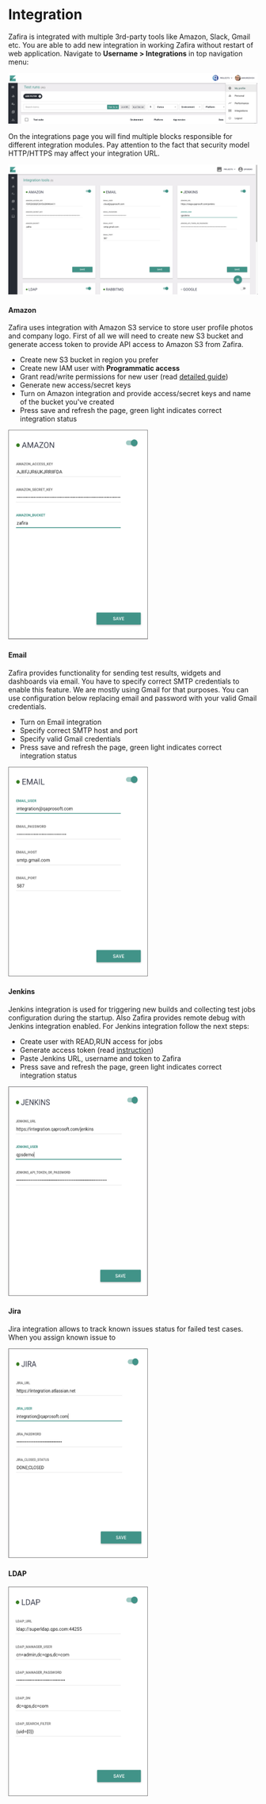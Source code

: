 # Integration

Zafira is integrated with multiple 3rd-party tools like Amazon, Slack, Gmail etc. You are able to add new integration in working Zafira without restart of web application. Navigate to **Username > Integrations** in top navigation menu:

<p align="center">
  <img src="../img/menu_profile.png">
</p>

On the integrations page you will find multiple blocks responsible for different integration modules. Pay attention to the fact that security model HTTP/HTTPS may affect your integration URL.

<p align="center">
  <img src="../img/feature_integrations.png">
</p>


#### Amazon
Zafira uses integration with Amazon S3 service to store user profile photos and company logo. First of all we will need to create new S3 bucket and generate access token to provide API access to Amazon S3 from Zafira.

* Create new S3 bucket in region you prefer 
* Create new IAM user with **Programmatic access**
* Grant read/write permissions for new user (read [detailed guide](https://aws.amazon.com/blogs/security/writing-iam-policies-how-to-grant-access-to-an-amazon-s3-bucket/))
* Generate new access/secret keys
* Turn on Amazon integration and provide access/secret keys and name of the bucket you've created
* Press save and refresh the page, green light indicates correct integration status

<p>
  <img style="border: 1px solid grey;" width="280px" height="420px" src="../img/int_amazon.png">
</p>


#### Email
Zafira provides functionality for sending test results, widgets and dashboards via email. You have to specify correct SMTP credentials to enable this feature. We are mostly using Gmail for that purposes. You can use configuration below replacing email and password with your valid Gmail credentials.

* Turn on Email integration
* Specify correct SMTP host and port
* Specify valid Gmail credentials 
* Press save and refresh the page, green light indicates correct integration status

<p>
  <img style="border: 1px solid grey;"  width="280px" height="420px" src="../img/int_gmail.png">
</p>

#### Jenkins
Jenkins integration is used for triggering new builds and collecting test jobs configuration during the startup. Also Zafira provides remote debug with Jenkins integration enabled. For Jenkins integration follow the next steps:
* Create user with READ,RUN access for jobs
* Generate access token (read [instruction](https://support.cloudbees.com/hc/en-us/articles/115003090592-How-to-re-generate-my-Jenkins-user-token))
* Paste Jenkins URL, username and token to Zafira
* Press save and refresh the page, green light indicates correct integration status

<p>
  <img style="border: 1px solid grey;"  width="280px" height="420px" src="../img/int_jenkins.png">
</p>

#### Jira
Jira integration allows to track known issues status for failed test cases. When you assign known issue to 


<p>
  <img style="border: 1px solid grey;" width="280px" height="420px" src="../img/int_jira.png">
</p>

#### LDAP

<p>
  <img style="border: 1px solid grey;" width="280px" height="420px" src="../img/int_ldap.png">
</p>
